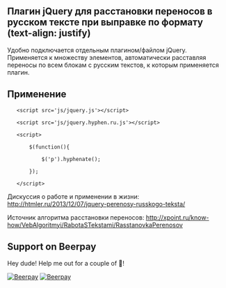 Плагин jQuery для расстановки переносов в русском тексте при выправке по формату (text-align: justify)
------------

Удобно подключается отдельным плагином/файлом jQuery. Применяется к множеству элементов, автоматически расставляя переносы по всем блокам с русским текстов, к которым применяется плагин.

Применение
------------
`	<script src='js/jquery.js'></script>`

`	<script src='js/jquery.hyphen.ru.js'></script>`

`	<script>`

`		$(function(){`

`			$('p').hyphenate();`

`		});`

`	</script>`


Дискуссия о работе и применении в жизни: http://htmler.ru/2013/12/07/jquery-perenosy-russkogo-teksta/ 

Источник алгоритма расстановки переносов: http://xpoint.ru/know-how/VebAlgoritmyi/RabotaSTekstami/RasstanovkaPerenosov
## Support on Beerpay
Hey dude! Help me out for a couple of :beers:!

[![Beerpay](https://beerpay.io/kozachenko/jQuery-Russian-Hyphenation/badge.svg?style=beer-square)](https://beerpay.io/kozachenko/jQuery-Russian-Hyphenation)  [![Beerpay](https://beerpay.io/kozachenko/jQuery-Russian-Hyphenation/make-wish.svg?style=flat-square)](https://beerpay.io/kozachenko/jQuery-Russian-Hyphenation?focus=wish)